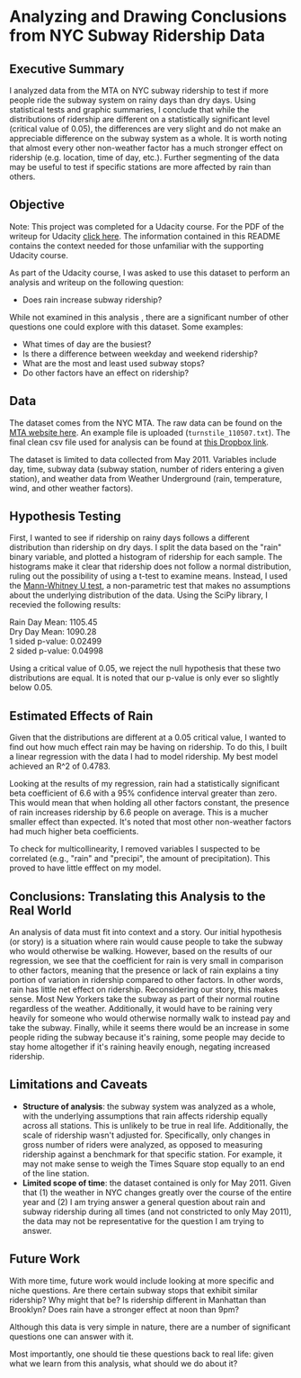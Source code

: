 # Analyzing and Drawing Conclusions from NYC Subway Ridership Data

## Executive Summary 
I analyzed data from the MTA on NYC subway ridership to test if more people ride the subway system on rainy days than dry days. Using statistical tests and graphic summaries, I conclude that while the distributions of ridership are different on a  statistically significant level (critical value of 0.05), the differences are very slight and do not make an appreciable difference on the subway system as a whole. It is worth noting that almost every other non-weather factor has a much stronger effect on ridership (e.g. location, time of day, etc.). Further segmenting of the data may be useful to test if specific stations are more affected by rain than others. 

## Objective
Note: This project was completed for a Udacity course. For the PDF of the writeup for Udacity [click here](https://github.com/DavidPankiewicz/analyzing-the-new-york-subway-dataset/blob/master/David%20Pankiewicz%20-%20Analyzing%20the%20NYC%20Subway%20Dataset/David%20Pankiewicz%20-%20Analyzing%20the%20NYC%20Subway%20Dataset.pdf). The information contained in this README contains the context needed for those unfamiliar with the supporting Udacity course.   

As part of the Udacity course, I was asked to use this dataset to perform an analysis and writeup on the following question:
* Does rain increase subway ridership? 

While not examined in this analysis , there are a significant number of other questions one could explore with this dataset. Some examples:
* What times of day are the busiest?
* Is there a difference between weekday and weekend ridership?
* What are the most and least used subway stops?
* Do other factors have an effect on ridership?

## Data
The dataset comes from the NYC MTA. The raw data can be found on the [MTA website here](http://web.mta.info/developers/turnstile.html). An example file is uploaded (`turnstile_110507.txt`). The final clean csv file used for analysis can be found at [this Dropbox link](https://www.dropbox.com/s/meyki2wl9xfa7yk/turnstile_data_master_with_weather.csv). 

The dataset is limited to data collected from May 2011. Variables include day, time, subway data (subway station, number of riders entering a given station), and weather data from Weather Underground (rain, temperature, wind, and other weather factors).

## Hypothesis Testing
First, I wanted to see if ridership on rainy days follows a different distribution than ridership on dry days. I split the data based on the "rain" binary variable, and plotted a histogram of ridership for each sample. The histograms make it clear that ridership does not follow a normal distribution, ruling out the possibility of using a t-test to examine means.  Instead, I used the [Mann-Whitney U test](https://en.wikipedia.org/wiki/Mann–Whitney_U_test), a non-parametric test that makes no assumptions about the underlying distribution of the data. Using the SciPy library, I recevied the following results:

Rain Day Mean: 1105.45  
Dry Day Mean:  1090.28  
1 sided p-value: 0.02499  
2 sided p-value: 0.04998  

Using a critical value of 0.05, we reject the null hypothesis that these two distributions are equal. It is noted that our p-value is only ever so slightly below 0.05. 

## Estimated Effects of Rain

Given that the distributions are different at a 0.05 critical value, I wanted to find out how much effect rain may be having on ridership. To do this, I built a linear regression with the data I had to model ridership. My best model achieved an R^2 of 0.4783. 

Looking at the results of my regression, rain had a statistically significant beta coefficient of 6.6 with a 95% confidence interval greater than zero. This would mean that when holding all other factors constant, the presence of rain increases ridership by 6.6 people on average. This is a mucher smaller effect than expected. It's noted that most other non-weather factors had much higher beta coefficients. 

To check for multicollinearity, I removed variables I suspected to be correlated (e.g., "rain" and "precipi", the amount of precipitation). This proved to have little efffect on my model. 

## Conclusions: Translating this Analysis to the Real World
An analysis of data must fit into context and a story. Our initial hypothesis (or story) is a situation where rain would cause people to take the subway who would otherwise be walking. However, based on the results of our regression, we see that the coefficient for rain is very small in comparison to other factors, meaning that the presence or lack of rain explains a tiny portion of variation in ridership compared to other factors. In other words, rain has little net effect on ridership. Reconsidering our story, this makes sense. Most New Yorkers take the subway as part of their normal routine regardless of the weather. Additionally, it would have to be raining very heavily for someone who would otherwise normally walk to instead pay and take the subway. Finally, while it seems there would be an increase in some people riding the subway because it's raining, some people may decide to stay home altogether if it's raining heavily enough, negating increased ridership. 

## Limitations and Caveats
* **Structure of analysis**: the subway system was analyzed as a whole, with the underlying assumptions that rain affects ridership equally across all stations. This is unlikely to be true in real life. Additionally, the scale of ridership wasn't adjusted for. Specifically, only changes in gross number of riders were analyzed, as opposed to measuring ridership against a benchmark for that specific station.  For example, it may not make sense to weigh the Times Square stop equally to an end of the line station.
* **Limited scope of time**: the dataset contained is only for May 2011. Given that (1) the weather in NYC changes greatly over the course of the entire year and (2) I am trying answer a general question about rain and subway ridership during all times (and not constricted to only May 2011), the data may not be representative for the question I am trying to answer. 

## Future Work
With more time, future work would include looking at more specific and niche questions. Are there certain subway stops that exhibit similar ridership? Why might that be? Is ridership different in Manhattan than Brooklyn? Does rain have a stronger effect at noon than 9pm? 

Although this data is very simple in nature, there are a number of significant questions one can answer with it. 

Most importantly, one should tie these questions back to real life: given what we learn from this analysis, what should we do about it?




